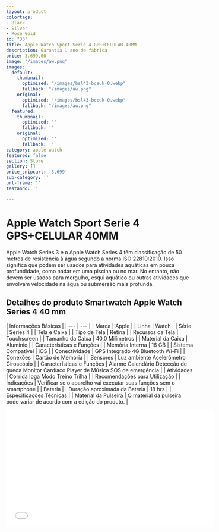 ```yaml
---
layout: product
colortags:
- Black
- Silver
- Rose Gold
id: "33"
title: Apple Watch Sport Serie 4 GPS+CELULAR 40MM
description: Garantia 1 ano de fábrica
price: 3.699,00
image: "/images/aw.png"
images:
  default:
    thumbnail:
      optimized: "/images/bsl43-bceuk-0.webp"
      fallback: "/images/aw.png"
    original:
      optimized: "/images/bsl43-bceuk-0.webp"
      fallback: "/images/aw.png"
  featured:
    thumbnail:
      optimized: ''
      fallback: ''
    original:
      optimized: ''
      fallback: ''
category: apple-watch
featured: false
section: Store
gallery: []
price_snipcart: '3,699'
sub-category: ''
url-frame: ''
testando: ''

---
```

# Apple Watch Sport Serie 4 GPS+CELULAR 40MM

Apple Watch Series 3 e o Apple Watch Series 4 têm classificação de 50 metros de resistência à água segundo a norma ISO 22810:2010. Isso significa que podem ser usados para atividades aquáticas em pouca profundidade, como nadar em uma piscina ou no mar. No entanto, não devem ser usados para mergulho, esqui aquático ou outras atividades que envolvam velocidade na água ou submersão mais profunda.

## Detalhes do produto Smartwatch Apple Watch Series 4 40 mm

| Informações Básicas |
| --- | --- |
| Marca | Apple |
| Linha | Watch |
| Série | Series 4 |
| Tela e Caixa |
| Tipo de Tela | Retina |
| Recursos da Tela | Touchscreen |
| Tamanho da Caixa | 40,0 Milímetros |
| Material da Caixa | Alumínio |
| Características e Funções |
| Memória Interna | 16 GB |
| Sistema Compatível | iOS |
| Conectividade | GPS Integrado 4G Bluetooth Wi-Fi |
| Conexões | Cartão de Memória |
| Sensores | Luz ambiente Acelerômetro Giroscópio |
| Características e Funções | Alarme Calendário Detecção de queda Monitor Cardíaco Player de Música SOS de emergência |
| Atividades | Corrida Ioga Modo Treino Trilha |
| Recomendações para Utilização |
| Indicações | Verificar se o aparelho vai executar suas funções sem o smartphone |
| Bateria |
| Duração aproximada da Bateria | 18 hrs |
| Especificações Técnicas |
| Material da Pulseira | O material da pulseira pode variar de acordo com a edição do produto. |

<iframe
width="560"
height="315"
src="[https://www.youtube.com/embed/TRjQ_pGCU0U](https://www.youtube.com/embed/TRjQ_pGCU0U "https://www.youtube.com/embed/TRjQ_pGCU0U")"
frameborder="0"
allow="accelerometer;
autoplay;
encrypted-media;
gyroscope;
picture-in-picture"
allowfullscreen

> 

</iframe>